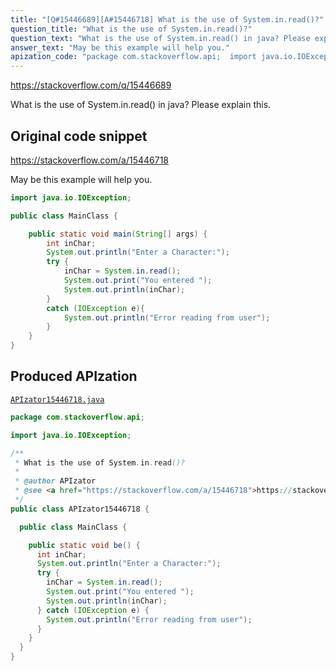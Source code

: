 ```yaml
---
title: "[Q#15446689][A#15446718] What is the use of System.in.read()?"
question_title: "What is the use of System.in.read()?"
question_text: "What is the use of System.in.read() in java? Please explain this."
answer_text: "May be this example will help you."
apization_code: "package com.stackoverflow.api;  import java.io.IOException;  /**  * What is the use of System.in.read()?  *  * @author APIzator  * @see <a href=\"https://stackoverflow.com/a/15446718\">https://stackoverflow.com/a/15446718</a>  */ public class APIzator15446718 {    public class MainClass {      public static void be() {       int inChar;       System.out.println(\"Enter a Character:\");       try {         inChar = System.in.read();         System.out.print(\"You entered \");         System.out.println(inChar);       } catch (IOException e) {         System.out.println(\"Error reading from user\");       }     }   } }"
---
```


https://stackoverflow.com/q/15446689

What is the use of System.in.read() in java?
Please explain this.



## Original code snippet

https://stackoverflow.com/a/15446718

May be this example will help you.

```java
import java.io.IOException;

public class MainClass {

    public static void main(String[] args) {
        int inChar;
        System.out.println("Enter a Character:");
        try {
            inChar = System.in.read();
            System.out.print("You entered ");
            System.out.println(inChar);
        }
        catch (IOException e){
            System.out.println("Error reading from user");
        }
    }
}
```

## Produced APIzation

[`APIzator15446718.java`](https://github.com/pasqualesalza/apization-temp-data/raw/master/apizations/java/APIzator15446718.java)

```java
package com.stackoverflow.api;

import java.io.IOException;

/**
 * What is the use of System.in.read()?
 *
 * @author APIzator
 * @see <a href="https://stackoverflow.com/a/15446718">https://stackoverflow.com/a/15446718</a>
 */
public class APIzator15446718 {

  public class MainClass {

    public static void be() {
      int inChar;
      System.out.println("Enter a Character:");
      try {
        inChar = System.in.read();
        System.out.print("You entered ");
        System.out.println(inChar);
      } catch (IOException e) {
        System.out.println("Error reading from user");
      }
    }
  }
}

```